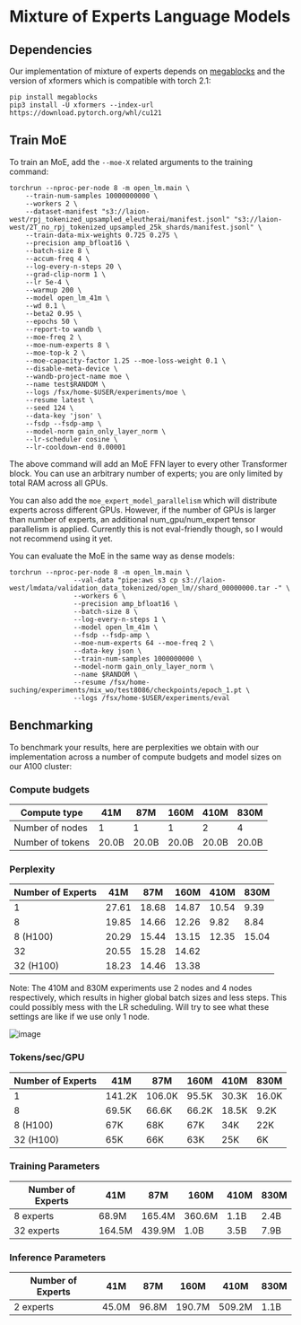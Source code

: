 # Mixture of Experts Language Models

## Dependencies

Our implementation of mixture of experts depends on [megablocks](https://github.com/stanford-futuredata/megablocks) and the version of xformers which is compatible with torch 2.1:

```
pip install megablocks
pip3 install -U xformers --index-url https://download.pytorch.org/whl/cu121
```

## Train MoE

To train an MoE, add the `--moe-X` related arguments to the training command:

```
torchrun --nproc-per-node 8 -m open_lm.main \
    --train-num-samples 10000000000 \
    --workers 2 \
    --dataset-manifest "s3://laion-west/rpj_tokenized_upsampled_eleutherai/manifest.jsonl" "s3://laion-west/2T_no_rpj_tokenized_upsampled_25k_shards/manifest.jsonl" \
    --train-data-mix-weights 0.725 0.275 \
    --precision amp_bfloat16 \
    --batch-size 8 \
    --accum-freq 4 \
    --log-every-n-steps 20 \
    --grad-clip-norm 1 \
    --lr 5e-4 \
    --warmup 200 \
    --model open_lm_41m \
    --wd 0.1 \
    --beta2 0.95 \
    --epochs 50 \
    --report-to wandb \
    --moe-freq 2 \
    --moe-num-experts 8 \
    --moe-top-k 2 \
    --moe-capacity-factor 1.25 --moe-loss-weight 0.1 \
    --disable-meta-device \
    --wandb-project-name moe \
    --name test$RANDOM \
    --logs /fsx/home-$USER/experiments/moe \
    --resume latest \
    --seed 124 \
    --data-key 'json' \
    --fsdp --fsdp-amp \
    --model-norm gain_only_layer_norm \
    --lr-scheduler cosine \
    --lr-cooldown-end 0.00001
```

The above command will add an MoE FFN layer to every other Transformer block. You can use an arbitrary number of experts; you are only limited by total RAM across all GPUs. 


You can also add the `moe_expert_model_parallelism` which will distribute experts across different GPUs. However, if the number of GPUs is larger than number of experts, an additional num_gpu/num_expert tensor parallelism is applied. Currently this is not eval-friendly though, so I would not recommend using it yet.

You can evaluate the MoE in the same way as dense models:

```
torchrun --nproc-per-node 8 -m open_lm.main \
                --val-data "pipe:aws s3 cp s3://laion-west/lmdata/validation_data_tokenized/open_lm//shard_00000000.tar -" \
                --workers 6 \
                --precision amp_bfloat16 \
                --batch-size 8 \
                --log-every-n-steps 1 \
                --model open_lm_41m \
                --fsdp --fsdp-amp \
                --moe-num-experts 64 --moe-freq 2 \
                --data-key json \
                --train-num-samples 1000000000 \
                --model-norm gain_only_layer_norm \
                --name $RANDOM \
                --resume /fsx/home-suching/experiments/mix_wo/test8086/checkpoints/epoch_1.pt \
                --logs /fsx/home-$USER/experiments/eval
```


## Benchmarking

To benchmark your results, here are perplexities we obtain with our implementation across a number of compute budgets and model sizes on our A100 cluster:

### Compute budgets

| Compute type | 41M  | 87M  | 160M | 410M | 830M |
|--------------|------|------|------|------|------|
| Number of nodes | 1   | 1    | 1    | 2 | 4 |
| Number of tokens | 20.0B | 20.0B | 20.0B | 20.0B | 20.0B | 

### Perplexity
| Number of Experts | 41M | 87M | 160M | 410M | 830M  |
|--------------|------|------|------|------|------|
| 1 | 27.61 | 18.68 | 14.87 | 10.54 | 9.39  |  
| 8 | 19.85 | 14.66 | 12.26 | 9.82 | 8.84 |
| 8 (H100) | 20.29 | 15.44 | 13.15 | 12.35 | 15.04 |
| 32 | 20.55 | 15.28 | 14.62 | | |
| 32 (H100) | 18.23 | 14.46 | 13.38 | | |

Note: The 410M and 830M experiments use 2 nodes and 4 nodes respectively, which results in higher global batch sizes and less steps. 
This could possibly mess with the LR scheduling.
Will try to see what these settings are like if we use only 1 node.

![image](https://github.com/sedrick-keh-tri/open_lm_fork/assets/133716510/65ae743e-6b3a-426c-8f67-058bb6524e21)


### Tokens/sec/GPU 

| Number of Experts | 41M | 87M | 160M | 410M | 830M |
|--------------|------|------|------|------|------|
| 1 | 141.2K | 106.0K | 95.5K | 30.3K | 16.0K |  
| 8 | 69.5K | 66.6K | 66.2K | 18.5K | 9.2K |
| 8 (H100) | 67K | 68K | 67K | 34K | 22K |
| 32 (H100) | 65K | 66K | 63K | 25K | 6K |

### Training Parameters

| Number of Experts | 41M | 87M | 160M | 410M | 830M |
|--------------|------|------|------|------|------|
| 8 experts | 68.9M | 165.4M | 360.6M | 1.1B | 2.4B |
| 32 experts | 164.5M | 439.9M | 1.0B | 3.5B | 7.9B |

### Inference Parameters  

| Number of Experts | 41M | 87M | 160M | 410M | 830M |  
|--------------|------|------|------|------|------|
| 2 experts | 45.0M | 96.8M | 190.7M | 509.2M | 1.1B |